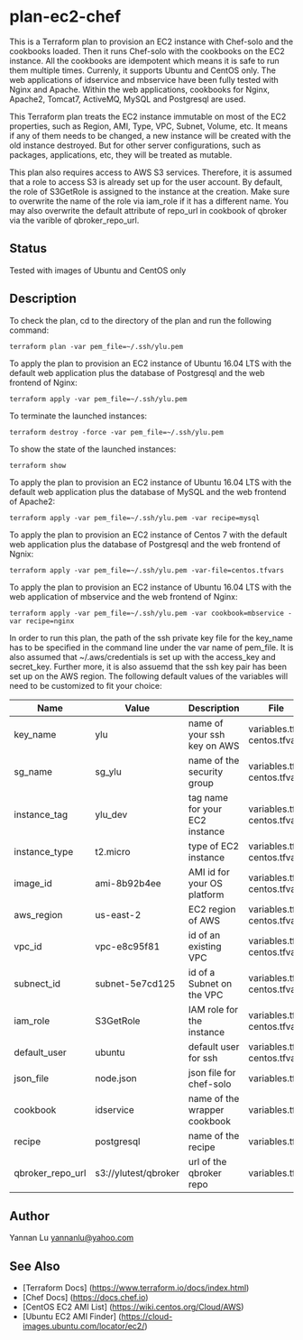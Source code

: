 # plan-ec2-chef

This is a Terraform plan to provision an EC2 instance with Chef-solo and the cookbooks loaded. Then it runs Chef-solo with the cookbooks on the EC2 instance. All the cookbooks are idempotent which means it is safe to run them multiple times. Currenly, it supports Ubuntu and CentOS only. The web applications of idservice and mbservice have been fully tested with Nginx and Apache. Within the web applications, cookbooks for Nginx, Apache2, Tomcat7, ActiveMQ, MySQL and Postgresql are used.

This Terraform plan treats the EC2 instance immutable on most of the EC2 properties, such as Region, AMI, Type, VPC, Subnet, Volume, etc. It means if any of them needs to be changed, a new instance will be created with the old instance destroyed. But for other server configurations, such as packages, applications, etc, they will be treated as mutable.

This plan also requires access to AWS S3 services. Therefore, it is assumed that a role to access S3 is already set up for the user account. By default, the role of S3GetRole is assigned to the instance at the creation. Make sure to overwrite the name of the role via iam_role if it has a different name. You may also overwrite the default attribute of repo_url in cookbook of qbroker via the varible of qbroker_repo_url.

## Status

Tested with images of Ubuntu and CentOS only

## Description

To check the plan, cd to the directory of the plan and run the following command:
```
terraform plan -var pem_file=~/.ssh/ylu.pem
```

To apply the plan to provision an EC2 instance of Ubuntu 16.04 LTS with the default web application plus the database of Postgresql and the web frontend of Nginx:
```
terraform apply -var pem_file=~/.ssh/ylu.pem
```

To terminate the launched instances:
```
terraform destroy -force -var pem_file=~/.ssh/ylu.pem
```

To show the state of the launched instances:
```
terraform show
```

To apply the plan to provision an EC2 instance of Ubuntu 16.04 LTS with the default web application plus the database of MySQL and the web frontend of Apache2:
```
terraform apply -var pem_file=~/.ssh/ylu.pem -var recipe=mysql
```

To apply the plan to provision an EC2 instance of Centos 7 with the default web application plus the database of Postgresql and the web frontend of Ngnix:
```
terraform apply -var pem_file=~/.ssh/ylu.pem -var-file=centos.tfvars
```

To apply the plan to provision an EC2 instance of Ubuntu 16.04 LTS with the web application of mbservice and the web frontend of Nginx:
```
terraform apply -var pem_file=~/.ssh/ylu.pem -var cookbook=mbservice -var recipe=nginx
```

In order to run this plan, the path of the ssh private key file for the key_name has to be specified in the command line under the var name of pem_file. It is also assumed that ~/.aws/credentials is set up with the access_key and secret_key. Further more, it is also assuemd that the ssh key pair has been set up on the AWS region. The following default values of the variables will need to be customized to fit your choice:

| Name                         | Value                | Description                    | File                                 |
| ---                          | ---                  | ---                            | ---                                  |
| key_name                     | ylu                  | name of your ssh key on AWS    | variables.tf, centos.tfvars          |
| sg_name                      | sg_ylu               | name of the security group     | variables.tf, centos.tfvars          |
| instance_tag                 | ylu_dev              | tag name for your EC2 instance | variables.tf, centos.tfvars          |
| instance_type                | t2.micro             | type of EC2 instance           | variables.tf, centos.tfvars          |
| image_id                     | ami-8b92b4ee         | AMI id for your OS platform    | variables.tf, centos.tfvars          |
| aws_region                   | us-east-2            | EC2 region of AWS              | variables.tf, centos.tfvars          |
| vpc_id                       | vpc-e8c95f81         | id of an existing VPC          | variables.tf, centos.tfvars          |
| subnect_id                   | subnet-5e7cd125      | id of a Subnet on the VPC      | variables.tf, centos.tfvars          |
| iam_role                     | S3GetRole            | IAM role for the instance      | variables.tf, centos.tfvars          |
| default_user                 | ubuntu               | default user for ssh           | variables.tf, centos.tfvars          |
| json_file                    | node.json            | json file for chef-solo        | variables.tf                         |
| cookbook                     | idservice            | name of the wrapper cookbook   | variables.tf                         |
| recipe                       | postgresql           | name of the recipe             | variables.tf                         |
| qbroker_repo_url             | s3://ylutest/qbroker | url of the qbroker repo        | variables.tf                         |

## Author
Yannan Lu <yannanlu@yahoo.com>

## See Also
* [Terraform Docs] (https://www.terraform.io/docs/index.html)
* [Chef Docs] (https://docs.chef.io)
* [CentOS EC2 AMI List] (https://wiki.centos.org/Cloud/AWS)
* [Ubuntu EC2 AMI Finder] (https://cloud-images.ubuntu.com/locator/ec2/)
